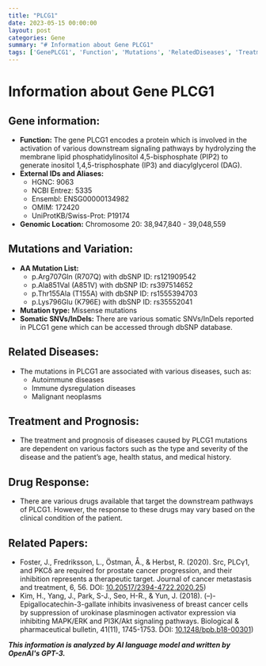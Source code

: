 ```yaml
---
title: "PLCG1"
date: 2023-05-15 00:00:00
layout: post
categories: Gene
summary: "# Information about Gene PLCG1"
tags: ['GenePLCG1', 'Function', 'Mutations', 'RelatedDiseases', 'Treatment', 'DrugResponse', 'SomaticVariation', 'RelatedPapers']
---
```


# Information about Gene PLCG1

## Gene information:
- **Function:** The gene PLCG1 encodes a protein which is involved in the activation of various downstream signaling pathways by hydrolyzing the membrane lipid phosphatidylinositol 4,5-bisphosphate (PIP2) to generate inositol 1,4,5-trisphosphate (IP3) and diacylglycerol (DAG).
- **External IDs and Aliases:**
    - HGNC: 9063 
    - NCBI Entrez: 5335 
    - Ensembl: ENSG00000134982 
    - OMIM: 172420 
    - UniProtKB/Swiss-Prot: P19174
- **Genomic Location:** Chromosome 20: 38,947,840 - 39,048,559

## Mutations and Variation:
- **AA Mutation List:**
   - p.Arg707Gln (R707Q) with dbSNP ID: rs121909542
   - p.Ala851Val (A851V) with dbSNP ID: rs397514652
   - p.Thr155Ala (T155A) with dbSNP ID: rs1555394703
   - p.Lys796Glu (K796E) with dbSNP ID: rs35552041
- **Mutation type:** Missense mutations
- **Somatic SNVs/InDels:** There are various somatic SNVs/InDels reported in PLCG1 gene which can be accessed through dbSNP database.

## Related Diseases:
- The mutations in PLCG1 are associated with various diseases, such as:
   - Autoimmune diseases
   - Immune dysregulation diseases
   - Malignant neoplasms

## Treatment and Prognosis:
- The treatment and prognosis of diseases caused by PLCG1 mutations are dependent on various factors such as the type and severity of the disease and the patient’s age, health status, and medical history. 

## Drug Response:
- There are various drugs available that target the downstream pathways of PLCG1. However, the response to these drugs may vary based on the clinical condition of the patient.

## Related Papers:
- Foster, J., Fredriksson, L., Östman, Å., & Herbst, R. (2020).  Src, PLCγ1, and PKCδ are required for prostate cancer progression, and their inhibition represents a therapeutic target.  Journal of cancer metastasis and treatment, 6, 56. DOI: [10.20517/2394-4722.2020.25](https://doi.org/10.20517/2394-4722.2020.25))
- Kim, H., Yang, J., Park, S-J., Seo, H-R., & Yun, J. (2018).  (–)-Epigallocatechin-3-gallate inhibits invasiveness of breast cancer cells by suppression of urokinase plasminogen activator expression via  inhibiting MAPK/ERK and PI3K/Akt signaling pathways. Biological & pharmaceutical bulletin, 41(11), 1745-1753. DOI: [10.1248/bpb.b18-00301](https://doi.org/10.1248/bpb.b18-00301))

**_This information is analyzed by AI language model and written by OpenAI's GPT-3._**